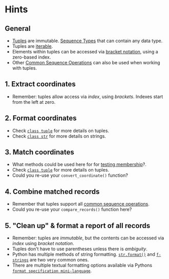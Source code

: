 # Hints

## General

- [Tuples](https://docs.python.org/3/tutorial/datastructures.html#tuples-and-sequences) are immutable.
  [Sequence Types](https://docs.python.org/3/library/stdtypes.html#typesseq) that can contain any data type.
- Tuples are [iterable](https://docs.python.org/3/glossary.html#term-iterable).
- Elements within tuples can be accessed via [bracket notation](https://stackoverflow.com/questions/30250282/whats-the-difference-between-the-square-bracket-and-dot-notations-in-python), using a zero-based index.
- Other [Common Sequence Operations](https://docs.python.org/3/library/stdtypes.html#common-sequence-operations) can also be used when working with tuples.

## 1. Extract coordinates

- Remember: tuples allow access via _index_, using _brackets_. Indexes start from the left at zero.

## 2. Format coordinates

- Check [`class tuple`](https://docs.python.org/3/library/stdtypes.html#tuple) for more details on tuples.
- Check [`class str`](https://docs.python.org/3/library/stdtypes.html#text-sequence-type-str) for more details on strings.

## 3. Match coordinates

- What methods could be used here for for [testing membership](https://docs.python.org/3/reference/expressions.html#membership-test-operations)?.
- Check [`class tuple`](https://docs.python.org/3/library/stdtypes.html#tuple) for more details on tuples.
- Could you re-use your `convert_coordinate()` function?

## 4. Combine matched records

- Remember that tuples support all [common sequence operations](https://docs.python.org/3/library/stdtypes.html#common-sequence-operations).
- Could you re-use your `compare_records()` function here?

## 5. "Clean up" & format a report of all records

- Remember: tuples are _immutable_, but the contents can be accessed via _index_ using _bracket notation_.
- Tuples don't have to use parentheses unless there is _ambiguity_.
- Python has multiple methods of string formatting. [`str.format()`](https://docs.python.org/3/library/stdtypes.html#str.format) and [`f-strings`](https://docs.python.org/3/tutorial/inputoutput.html#formatted-string-literals) are two very common ones.
- There are multiple textual formatting options available via Pythons [`format specification mini-language`](https://docs.python.org/3/library/string.html#format-specification-mini-language).
